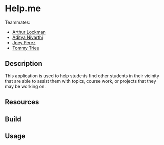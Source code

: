 Help.me
=======

Teammates:
* [Arthur Lockman](https://github.com/arthurlockman)
* [Aditya Nivarthi](https://github.com/SIZMW)
* [Joey Perez](https://github.com/Perezjo94)
* [Tommy Trieu](https://github.com/ttrieu9)

## Description
This application is used to help students find other students in their vicinity that are able to assist them with topics, course work, or projects that they may be working on.
## Resources

## Build

## Usage
